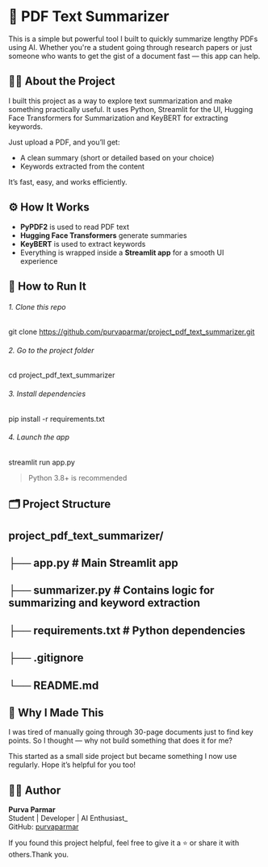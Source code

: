 # 📄 PDF Text Summarizer

This is a simple but powerful tool I built to quickly summarize lengthy PDFs using AI. Whether you're a student going through research papers or just someone who wants to get the gist of a document fast — this app can help.


## 👩‍💻 About the Project

I built this project as a way to explore text summarization and make something practically useful. It uses Python, Streamlit for the UI, Hugging Face Transformers for Summarization and KeyBERT for extracting keywords.

Just upload a PDF, and you’ll get:
- A clean summary (short or detailed based on your choice)
- Keywords extracted from the content

It’s fast, easy, and works efficiently.


## ⚙️ How It Works

- **PyPDF2** is used to read PDF text
- **Hugging Face Transformers** generate summaries
- **KeyBERT** is used to extract keywords
- Everything is wrapped inside a **Streamlit app** for a smooth UI experience


## 🚀 How to Run It


###### 1. Clone this repo
git clone https://github.com/purvaparmar/project_pdf_text_summarizer.git

###### 2. Go to the project folder
cd project_pdf_text_summarizer

###### 3. Install dependencies
pip install -r requirements.txt

###### 4. Launch the app
streamlit run app.py


> Python 3.8+ is recommended



## 🗂️ Project Structure


## project_pdf_text_summarizer/
## ├── app.py               # Main Streamlit app
## ├── summarizer.py        # Contains logic for summarizing and keyword extraction
## ├── requirements.txt     # Python dependencies
## ├── .gitignore
## └── README.md




## 🌟 Why I Made This

I was tired of manually going through 30-page documents just to find key points. So I thought — why not build something that does it for me?

This started as a small side project but became something I now use regularly. Hope it’s helpful for you too!


## 🙋‍♀️ Author

**Purva Parmar**  
Student | Developer | AI Enthusiast_  
GitHub: [purvaparmar](https://github.com/purvaparmar)



If you found this project helpful, feel free to give it a ⭐️ or share it with others.Thank you.

